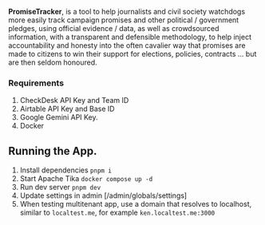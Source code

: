 **PromiseTracker**, is a tool to help journalists and civil society watchdogs more easily track campaign promises and other political / government pledges, using official evidence / data, as well as crowdsourced information, with a transparent and defensible methodology, to help inject accountability and honesty into the often cavalier way that promises are made to citizens to win their support for elections, policies, contracts ... but are then seldom honoured.

### Requirements

1. CheckDesk API Key and Team ID
2. Airtable API Key and Base ID
3. Google Gemini API Key.
4. Docker

## Running the App.

1. Install dependencies
   `pnpm i`
2. Start Apache Tika
   `docker compose up -d`
3. Run dev server
   `pnpm dev`
4. Update settings in admin
   [/admin/globals/settings]
5. When testing multitenant app, use a domain that resolves to localhost, similar to `localtest.me`, for example `ken.localtest.me:3000`
